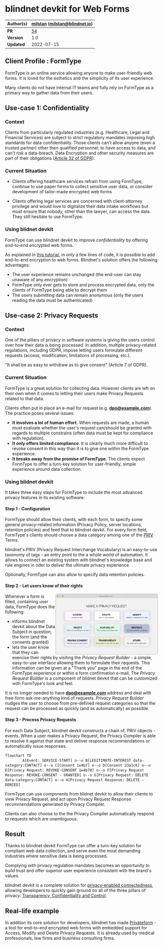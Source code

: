 # blindnet devkit for Web Forms

| **Author(s)** | [milstan](https://github.com/milstan) (milstan@blindnet.io)             |
| :------------ | :------------------------------------------------------------------------------------- |
| **PR**   | [54](https://github.com/blindnet-io/devrel-management/pull/54) |
| **Version**   | 1.0                               |
| **Updated**   | 2022-07-15                        |

## Client Profile : FormType

FormType is an online service allowing anyone to make user-friendly web forms. It is loved for the esthetics and the simplicity of its user experience.

Many clients do not have internal IT teams and fully rely on FormType as a primary way to gather data from their users.

## Use-case 1: Confidentiality

### Context

Clients from particularly regulated industries (e.g. Healthcare, Legal and Financial Services) are subject to strict regulatory mandates imposing high standards for data confidentiality.
Those clients can't allow anyone (even a trusted partner) other then qualified personnel, to have access to data, and can't risk a data-breach.
Data Encryption and other security measures are part of their obligations ([Article 32 of GDPR](https://gdpr-info.eu/art-32-gdpr/)).

### Current Situation

- Clients offering healthcare services refrain from using FormType, continue to use paper forms to collect sensitive user data, or consider development of tailor-made encrypted web forms

- Clients offering legal services are concerned with client-attorney privilege and would love to digitalize their data intake workflows but must ensure that nobody, other than the lawyer, can access the data.
They still hesitate to use FormType.


### Using blidnet devkit

FormType can use blindnet devkit to improve *confidentiality* by offering end-to-end encrypted web forms.

As explained in [this tutorial](https://medium.com/blindnet/data-minimization-101-b9d8d96fd225), in only a few lines of code, it is possible to add end-to-end encryption to web forms. Blindnet's solution offers the following advantages:
- The user experience remains unchanged (the end-user can stay unaware of any encryption)
- FormType only ever gets to store and process encrypted data, only the clients of FormType being able to decrypt them
- The users submitting data can remain anonymous (only the users reading the data must be authenticated)


## Use-case 2: Privacy Requests

### Context

One of the pillars of privacy in software systems is giving the users control over how their data is being processed.
In addition, multiple privacy-related regulations, including GDPR, impose letting users formulate different requests (access, modification, limitations of processing, etc.).

"It shall be as easy to withdraw as to give consent" (Article 7 of GDPR).

### Current Situation

FormType is a great solution for collecting data. However clients are left on their own when it comes to letting their users make Privacy Requests related to that data.

Clients often put in place an e-mail for request (e.g. **dpo@example.com**). The practice poses several issues:
- **It involves a lot of human effort.** When requests are made, a human must evaluate whether the user's request can/should be granted with regards to multiple constrains (often data must be kept for compliance with regulation).
- **It only offers limited compliance**. It is clearly much more difficult to revoke consent in this way than it is to give one within the FormType experience.
- **It breaks away from the promise of FormType**. The clients expect FormType to offer a turn-key solution for user-friendly, simple experience around data collection.

### Using blidnet devkit

It takes three easy steps for FormType to include the most advanced privacy features in its existing software:

#### Step 1 - Configuration

FormType should allow their clients, with each form, to specify some general privacy-related information (Privacy Policy, server locations, retention policies) and feed that to blindnet devkit. For every form field, FormType's clients should choose a data category among one of the [PRIV](https://github.com/blindnet-io/product-management/blob/main/refs/schemas/priv/RFC-PRIV.md) Terms.

blindnet's PRIV (Privacy Request Interchange Vocabulary) is an easy-to-use taxonomy of tags - an entry point to the a whole world of automation. It allows to connect an existing system with blindnet's knowledge base and rule engines in oder to deliver the ultimate privacy experience.

Optionally, FormType can also allow to specify data retention policies.

#### Step 2 - Let users know of their rights
<img align="right" height="200" src="./img/loglolessPRbuilder.png">

Whenever a form is filled, containing user data, FormType does the following:
- informs blindnet devkit about the Data Subject in question, the form (and the consents granted)
- lets the user know that they can exercise their rights by visiting the *Privacy Request Builder* - a simple, easy-to-use interface allowing them to formulate their requests.
This information can be given at a "Thank you" page in the end of the FormType experience or within a form confirmation e-mail.
The *Privacy Request Builder* is a component of blidnet devkit that can be customized with FormType's look and feel.

It is no longer needed to have **dpo@example.com** address and deal with free-form ask-me-anything kind of requests. *Privacy Request Builder* nudges the user to choose from pre-defined request categories so that the request can be processed as quickly (and as automatically) as possible.

#### Step 3 - Process Privacy Requests

For each Data Subject, blindnet devkit constructs a chain of, PRIV objects - events. When a user makes a Privacy Request, the Privacy Compiler is able to resolve it against that state and deliver response recommendations or automatically issue responses.

```mermaid
flowchart TD
        A[Event: SERVICE-START] o--o B[LEGITIMATE-INTEREST data-category:CONTACT] o--o C[Consent 1w4b7] o--o D[Consent 23a1c6] o--o E[Privacy Request: REVOKE-CONSENT 1w4b70] o--o F[Privacy Request Response: REVOKE-CONSENT - GRANTED] o--o G[Privacy Request: DELETE data-category:CONTACT] o--o H[Privacy Request Response: DELETE - DENIED]
```

FormType can use components from blidnet devkit to allow their clients to view Privacy Request, and act upon Privacy Request Response recommendations generated by Privacy Compiler.

Clients can also choose to the the Privacy Compiler automatically respond to requests which are unambiguous.

## Result

Thanks to blindnet devkit FormType can offer a turn-key solution for compliant web data collection, and serve even the most demanding industries where sensitive data is being processed.

Complying with privacy regulation mandates becomes an opportunity to build trust and offer superior user experience consistent with the brand's values.

blindnet devkit is a complete solution for [privacy-enabled connectedness](https://github.com/blindnet-io/product-management/blob/main/refs/notion-of-privacy/notion-of-privacy.md), allowing developers to quickly gain ground on all of the three pillars of privacy: [Transparency, Confidentiality and Control](https://github.com/blindnet-io/product-management/blob/main/refs/notion-of-privacy/principles/RFC-SPEP.md).


## Real-life example

In addition its core solution for developers, blindnet has made [Privateform](https://blindnet.io/how-it-works) - a tool for end-to-end encrypted web forms with embedded support for Access, Modify and Delete Privacy Requests. It is already used by medical professionals, law firms and business consulting firms.
